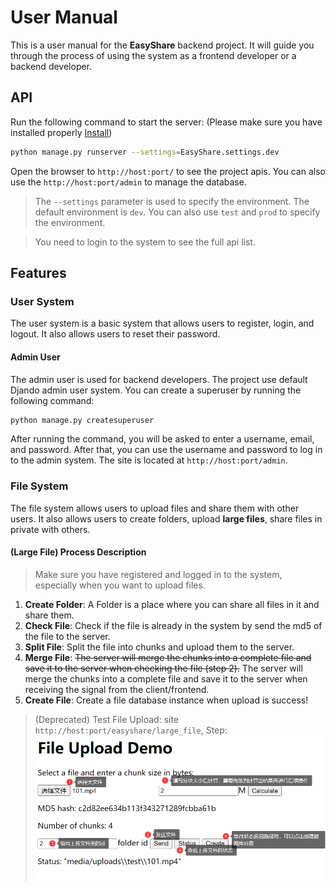 # User Manual

This is a user manual for the **EasyShare** backend project. It will guide you through the process of using the system as a frontend developer or a backend developer.

## API

Run the following command to start the server:
(Please make sure you have installed properly [Install](readme.md#Installation))

```bash
python manage.py runserver --settings=EasyShare.settings.dev
```

Open the browser to `http://host:port/` to see the project apis. You can also use the `http://host:port/admin` to manage the database.

> The `--settings` parameter is used to specify the environment. The default environment is `dev`. You can also use `test` and `prod` to specify the environment.

> You need to login to the system to see the full api list.

## Features

### User System

The user system is a basic system that allows users to register, login, and logout. It also allows users to reset their password.

#### Admin User

The admin user is used for backend developers. The project use default Djando admin user system. You can create a superuser by running the following command:

```bash
python manage.py createsuperuser
```

After running the command, you will be asked to enter a username, email, and password. After that, you can use the username and password to log in to the admin system. The site is located at `http://host:port/admin`.

### File System

The file system allows users to upload files and share them with other users. It also allows users to create folders, upload **large files**, share files in private with others.

#### (Large File) Process Description

> Make sure you have registered and logged in to the system, especially when you want to upload files.

1. **Create Folder**: A Folder is a place where you can share all files in it and share them.
2. **Check File**: Check if the file is already in the system by send the md5 of the file to the server.
3. **Split File**: Split the file into chunks and upload them to the server.
4. **Merge File**: ~~The server will merge the chunks into a complete file and save it to the server when checking the file (step 2).~~ The server will merge the chunks into a complete file and save it to the server when receiving the signal from the client/frontend.
5. **Create File**: Create a file database instance when upload is success!


> (Deprecated) Test File Upload: site `http://host:port/easyshare/large_file`, Step: ![Test Large File Upload](largefile-status.png)
